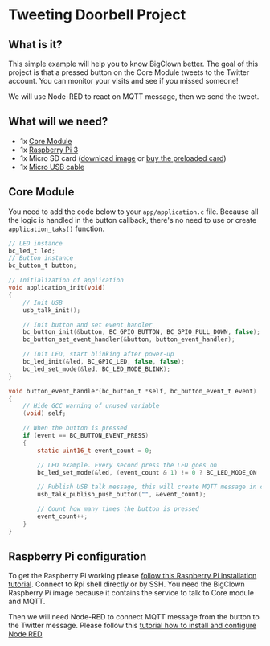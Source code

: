 # Tweeting Doorbell Project

<!-- toc -->

## What is it?

This simple example will help you to know BigClown better.
The goal of this project is that a pressed button on the Core Module tweets to the Twitter account.
You can monitor your visits and see if you missed someone!

We will use Node-RED to react on MQTT message, then we send the tweet.

## What will we need?

* 1x [Core Module](https://shop.bigclown.com/products/core-module)
* 1x [Raspberry Pi 3](https://shop.bigclown.com/products/raspberry-pi-3-set)
* 1x Micro SD card ([download image](http://doc.bigclown.com/tutorial/install-rpi.html) or [buy the preloaded card](https://shop.bigclown.com/products/apacer-industrial-microsdhc-card-4gb))
* 1x [Micro USB cable](https://shop.bigclown.com/products/usb2-0-cable-am-b-micro-0-6m)

## Core Module

You need to add the code below to your `app/application.c` file.
Because all the logic is handled in the button callback, there's no need to use or create `application_taks()` function.

```c
// LED instance
bc_led_t led;
// Button instance
bc_button_t button;

// Initialization of application
void application_init(void)
{
    // Init USB
    usb_talk_init();

    // Init button and set event handler
    bc_button_init(&button, BC_GPIO_BUTTON, BC_GPIO_PULL_DOWN, false);
    bc_button_set_event_handler(&button, button_event_handler);

    // Init LED, start blinking after power-up
    bc_led_init(&led, BC_GPIO_LED, false, false);
    bc_led_set_mode(&led, BC_LED_MODE_BLINK);
}

void button_event_handler(bc_button_t *self, bc_button_event_t event)
{
    // Hide GCC warning of unused variable
    (void) self;

    // When the button is pressed
    if (event == BC_BUTTON_EVENT_PRESS)
    {
        static uint16_t event_count = 0;

        // LED example. Every second press the LED goes on
        bc_led_set_mode(&led, (event_count & 1) != 0 ? BC_LED_MODE_ON : BC_LED_MODE_OFF);

        // Publish USB talk message, this will create MQTT message in computer
        usb_talk_publish_push_button("", &event_count);

        // Count how many times the button is pressed
        event_count++;
    }
}

```

## Raspberry Pi configuration

To get the Raspberry Pi working please [follow this Raspberry Pi installation tutorial](http://doc.bigclown.com/tutorial/install-rpi.html). Connect to Rpi shell directly or by SSH.
You need the BigClown Raspberry Pi image because it contains the service to talk to Core module and MQTT.

Then we will need Node-RED to connect MQTT message from the button to the Twitter message. Please follow this [tutorial how to install and configure Node RED](http://doc.bigclown.com/tutorial/node-red.html)
